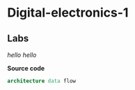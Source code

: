 # Digital-electronics-1
## Labs
*hello hello*

**Source code**

```vhdl
architecture data flow 
```
